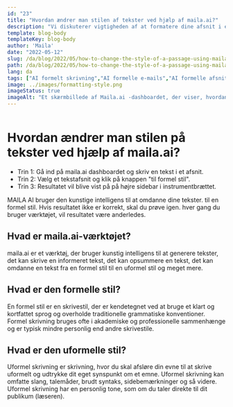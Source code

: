 ```yaml
---
id: "23"
title: "Hvordan ændrer man stilen af tekster ved hjælp af maila.ai?"
description: "Vi diskuterer vigtigheden af at formatere dine afsnit i en formel stil. maila.ai er en platform, der giver dig mulighed for nemt at skrive og sende e-mails i en formel stil."
template: blog-body
templateKey: blog-body
author: 'Maila'
date: "2022-05-12"
slug: /da/blog/2022/05/how-to-change-the-style-of-a-passage-using-maila-ai
path: /da/blog/2022/05/how-to-change-the-style-of-a-passage-using-maila-ai
lang: da
tags: ["AI formelt skrivning","AI formelle e-mails","AI formelle afsnit","AI ændre stil"]
image: ../images/formatting-style.png
imageStatus: true
imageAlt: "Et skærmbillede af Maila.ai -dashboardet, der viser, hvordan man vælger tekst- og formateringsstil"
---
```


```toc
```

# Hvordan ændrer man stilen på tekster ved hjælp af maila.ai?


- Trin 1: Gå ind på maila.ai dashboardet og skriv en tekst i et afsnit.
- Trin 2: Vælg et tekstafsnit og klik på knappen "til formel stil".
- Trin 3: Resultatet vil blive vist på på højre sidebar i instrumentbrættet.


MAILA AI bruger den kunstige intelligens til at omdanne dine tekster. til en formel stil. Hvis resultatet ikke er korrekt, skal du prøve igen. hver gang du bruger værktøjet, vil resultatet være anderledes.


## Hvad er maila.ai-værktøjet?

maila.ai er et værktøj, der bruger kunstig intelligens til at generere tekster, det kan skrive en informeret tekst, det kan opsummere en tekst, det kan omdanne en tekst fra en formel stil til en uformel stil og meget mere. 



## Hvad er den formelle stil?

En formel stil er en skrivestil, der er kendetegnet ved at bruge et klart og kortfattet sprog og overholde traditionelle grammatiske konventioner. Formel skrivning bruges ofte i akademiske og professionelle sammenhænge og er typisk mindre personlig end andre skrivestile.

## Hvad er den uformelle stil?

Uformel skrivning er skrivning, hvor du skal afsløre din evne til at skrive uformelt og udtrykke dit eget synspunkt om et emne. Uformel skrivning kan omfatte slang, talemåder, brudt syntaks, sidebemærkninger og så videre. Uformel skrivning har en personlig tone, som om du taler direkte til dit publikum (læseren).